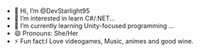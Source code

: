 - 👋 Hi, I’m @DevStarlight95
- 👀 I’m interested in learn C#/.NET...
- 🌱 I’m currently learning Unity-focused programming ...
- 😄 Pronouns: She/Her
- ⚡ Fun fact:I Love videogames, Music, animes and good wine.

<!---
DevStarlight95/DevStarlight95 is a ✨ special ✨ repository because its `README.md` (this file) appears on your GitHub profile.
You can click the Preview link to take a look at your changes.
--->
